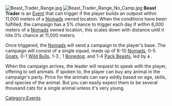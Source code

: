 ![](Beast_Trader_Range.jpg "Beast_Trader_Range.jpg")
![](Beast_Trader_Range_No_Camp.jpg "Beast_Trader_Range_No_Camp.jpg")
**Beast Trader** is an [Event](01%20-%20Projects%20&%20Wikis/Kenshi/Kenshi%20Wiki/Kenshi%20Wiki%20Template/Events.md "wikilink") that can trigger if
the player builds an outpost within 11,000 meters of a
[Nomads](Nomads.md "wikilink") owned location. When the conditions have
been fulfilled, the campaign has a 5% chance to trigger each day if
within 6,000 meters of a [Nomads](Nomads.md "wikilink") owned location,
this scales down with distance until it hits 0% chance at 11,000 meters.

Once triggered, the [Nomads](Nomads.md "wikilink") will send a campaign to
the player's base. The campaign will consist of a single squad, made up
of 8-10 [Nomads](Nomad.md "wikilink"), 0-5 [Goats](Goat.md "wikilink"), 0-1
[Wild Bulls](Wild_Bull.md "wikilink"), 1-3 [](Pack_Bull.md), 1 [Bonedog](Bonedog.md "wikilink"), and 1-4
[Pack Beasts](Pack_Beast.md "wikilink"), led by a [](Nomad_Animal_Trader.md).

When the campaign arrives, the leader will request to speak with the
player, offering to sell animals. If spoken to, the player can buy any
animal in the campaign's party. Price for the animals can vary wildly
based on age, skills, and species of the animal. But you can easily
expect them to be several thousand cats for a single animal unless it's
very young.

[Category:Events](Category:Events "wikilink")